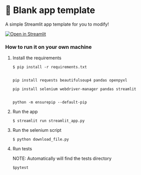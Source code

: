 # 🎈 Blank app template

A simple Streamlit app template for you to modify!

[![Open in Streamlit](https://static.streamlit.io/badges/streamlit_badge_black_white.svg)](https://blank-app-template.streamlit.app/)

### How to run it on your own machine

1. Install the requirements

   ```
   $ pip install -r requirements.txt


   pip install requests beautifulsoup4 pandas openpyxl

   pip install selenium webdriver-manager pandas streamlit


   python -m ensurepip --default-pip
   ```

2. Run the app

   ```
   $ streamlit run streamlit_app.py
   ```

3. Run the selenium script

   ```
   $ python download_file.py
   ```

4. Run tests

   NOTE: Automatically will find the tests directory
   ```
   $pytest
   ```
